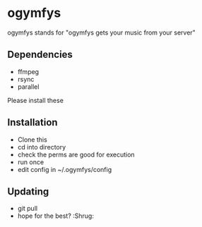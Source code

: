 # ogymfys
ogymfys stands for "ogymfys gets your music from your server"


## Dependencies
* ffmpeg
* rsync
* parallel

Please install these

## Installation
* Clone this
* cd into directory
* check the perms are good for execution
* run once
* edit config in ~/.ogymfys/config

## Updating
* git pull
* hope for the best? :Shrug:
